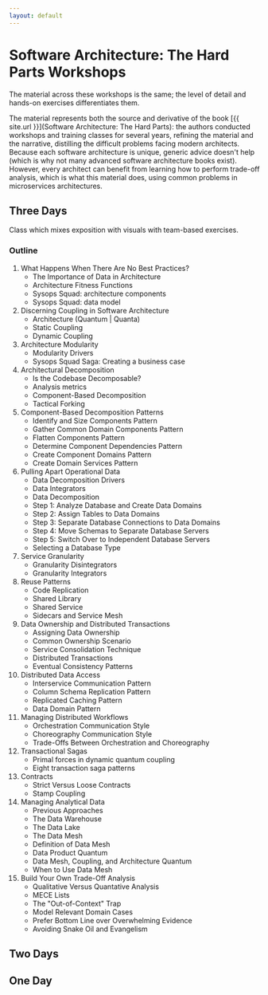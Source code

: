 ```yaml
---
layout: default
---
```


# Software Architecture: The Hard Parts Workshops
The material across these workshops is the same; the level of detail and hands-on exercises differentiates them.

The material represents both the source and derivative of the book [{{ site.url }}](Software Architecture: The Hard Parts): the authors conducted workshops and training classes for several years, refining the material and the narrative, distilling the difficult problems facing modern architects. Because each software architecture is unique, generic advice doesn't help (which is why not many advanced software architecture books exist). However, every architect can benefit from learning how to perform trade-off analysis, which is what this material does, using common problems in microservices architectures.

## Three Days
Class which mixes exposition with visuals with team-based exercises.

### Outline
1. What Happens When There Are No Best Practices?
   - The Importance of Data in Architecture
   - Architecture Fitness Functions
   - Sysops Squad: architecture components
   - Sysops Squad: data model
2. Discerning Coupling in Software Architecture
   - Architecture (Quantum | Quanta)
   - Static Coupling
   - Dynamic Coupling
3. Architecture Modularity
   - Modularity Drivers
   - Sysops Squad Saga: Creating a business case
4. Architectural Decomposition	
   - Is the Codebase Decomposable?
   - Analysis metrics
   - Component-Based Decomposition 
   - Tactical Forking
5. Component-Based Decomposition Patterns
   - Identify and Size Components Pattern
   - Gather Common Domain Components Pattern
   - Flatten Components Pattern
   - Determine Component Dependencies Pattern 
   - Create Component Domains Pattern
   - Create Domain Services Pattern
6. Pulling Apart Operational Data
   - Data Decomposition Drivers 
   - Data Integrators
   - Data Decomposition 
   - Step 1: Analyze Database and Create Data Domains
   - Step 2: Assign Tables to Data Domains
   - Step 3: Separate Database Connections to Data Domains
   - Step 4: Move Schemas to Separate Database Servers
   - Step 5: Switch Over to Independent Database Servers
   - Selecting a Database Type
7. Service Granularity
   - Granularity Disintegrators
   - Granularity Integrators
8. Reuse Patterns
   - Code Replication
   - Shared Library
   - Shared Service
   - Sidecars and Service Mesh
9. Data Ownership and Distributed Transactions
	- Assigning Data Ownership
	- Common Ownership Scenario
	- Service Consolidation Technique
	- Distributed Transactions
	- Eventual Consistency Patterns
10. Distributed Data Access
	- Interservice Communication Pattern
	- Column Schema Replication Pattern
	- Replicated Caching Pattern
	- Data Domain Pattern
11. Managing Distributed Workflows
	- Orchestration Communication Style
	- Choreography Communication Style
	- Trade-Offs Between Orchestration and Choreography
12. Transactional Sagas
	- Primal forces in dynamic quantum coupling
	- Eight transaction saga patterns
13. Contracts	
	- Strict Versus Loose Contracts
	- Stamp Coupling
14. Managing Analytical Data
	- Previous Approaches
	- The Data Warehouse
	- The Data Lake
	- The Data Mesh
	- Definition of Data Mesh
	- Data Product Quantum
	- Data Mesh, Coupling, and Architecture Quantum
	- When to Use Data Mesh
15. Build Your Own Trade-Off Analysis
	- Qualitative Versus Quantative Analysis
	- MECE Lists
	- The "Out-of-Context" Trap
	- Model Relevant Domain Cases
	- Prefer Bottom Line over Overwhelming Evidence
	- Avoiding Snake Oil and Evangelism

## Two Days


## One Day
